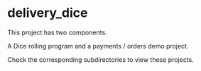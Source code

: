# delivery_dice

This project has two components. 

A Dice rolling program and a payments / orders demo project.

Check the corresponding subdirectories to view these projects. 
